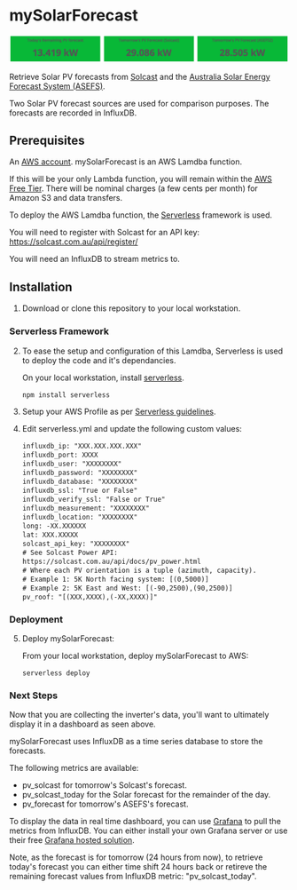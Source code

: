 # mySolarForecast

![alt tag](docs/example-grafana-panels.png)

Retrieve Solar PV forecasts from [Solcast](https://solcast.com.au/) and the 
[Australia Solar Energy Forecast System (ASEFS)](https://www.aemo.com.au/Electricity/National-Electricity-Market-NEM/Planning-and-forecasting/Solar-and-wind-energy-forecasting).

Two Solar PV forecast sources are used for comparison purposes. The forecasts 
are recorded in InfluxDB.

## Prerequisites

An [AWS account](https://aws.amazon.com). mySolarForecast is an AWS Lamdba 
function. 

If this will be your only Lambda function, you will remain within the 
[AWS Free Tier](https://aws.amazon.com/lambda/pricing/). There will be nominal 
charges (a few cents per month) for Amazon S3 and data transfers.

To deploy the AWS Lamdba function, the [Serverless](https://serverless.com/framework/docs/providers/aws/guide/installation/) framework is used.

You will need to register with Solcast for an API key: https://solcast.com.au/api/register/

You will need an InfluxDB to stream metrics to.

## Installation

1. Download or clone this repository to your local workstation.

### Serverless Framework

2. To ease the setup and configuration of this Lamdba, Serverless is used to 
deploy the code and it's dependancies.

   On your local workstation, install [serverless](https://serverless.com/framework/docs/providers/aws/guide/installation/).

   ```
   npm install serverless
   ```

3. Setup your AWS Profile as per [Serverless guidelines](https://serverless.com/framework/docs/providers/aws/guide/credentials/).

4. Edit serverless.yml and update the following custom values:

   ```
   influxdb_ip: "XXX.XXX.XXX.XXX"
   influxdb_port: XXXX
   influxdb_user: "XXXXXXXX"
   influxdb_password: "XXXXXXXX"
   influxdb_database: "XXXXXXXX"
   influxdb_ssl: "True or False"
   influxdb_verify_ssl: "False or True"
   influxdb_measurement: "XXXXXXXX"
   influxdb_location: "XXXXXXXX"
   long: -XX.XXXXXX
   lat: XXX.XXXXX
   solcast_api_key: "XXXXXXXX"
   # See Solcast Power API: https://solcast.com.au/api/docs/pv_power.html
   # Where each PV orientation is a tuple (azimuth, capacity). 
   # Example 1: 5K North facing system: [(0,5000)]
   # Example 2: 5K East and West: [(-90,2500),(90,2500)]
   pv_roof: "[(XXX,XXXX),(-XX,XXXX)]"
   ```

### Deployment

5. Deploy mySolarForecast:

   From your local workstation, deploy mySolarForecast to AWS:

   ```
   serverless deploy 
   ```

### Next Steps

Now that you are collecting the inverter's data, you'll want to ultimately 
display it in a dashboard as seen above.

mySolarForecast uses InfluxDB as a time series database to store the forecasts.

The following metrics are available:

- pv_solcast for tomorrow's Solcast's forecast.
- pv_solcast_today for the Solar forecast for the remainder of the day.
- pv_forecast for tomorrow's ASEFS's forecast.

To display the data in real time dashboard, you can use 
[Grafana](https://grafana.com/get) to pull the metrics from InfluxDB. You can 
either install your own Grafana server or use their free 
[Grafana hosted solution](https://grafana.com/cloud/grafana).

Note, as the forecast is for tomorrow (24 hours from now), to retrieve today's
forecast you can either time shift 24 hours back or retireve the remaining
forecast values from InfluxDB metric: "pv_solcast_today".

